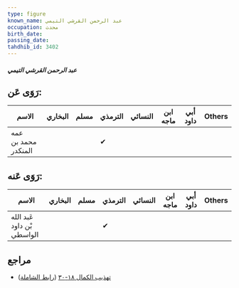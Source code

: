 ```yaml
---
type: figure
known_name: عبد الرحمن القرشي التيمي
occupation: محدث
birth_date:
passing_date:
tahdhib_id: 3402
---
```

##### عبد الرحمن القرشي التيمي

## رَوَى عَن:
| الاسم               | البخاري | مسلم | الترمذي | النسائي | ابن ماجه | أبي داود | Others |
| ------------------- | ------- | ---- | ------- | ------- | -------- | -------- | ------ |
| عمه محمد بن المنكدر |         |      | ✔       |         |          |          |        |
## رَوَى عَنه:
| الاسم                      | البخاري | مسلم | الترمذي | النسائي | ابن ماجه | أبي داود | Others |
| -------------------------- | ------- | ---- | ------- | ------- | -------- | -------- | ------ |
| عَبد الله بْن داود الواسطي |         |      | ✔       |         |          |          |        |
## مراجع
- [تهذيب الكمال ١٨-٣٠](obsidian://open?vault=Tahdhib-al-Kamal&file=Figures/٣٤٠٢-عبد%20الرحمن%20القرشي%20التيمي) ([رابط الشاملة](https://shamela.ws/book/3722/9063))